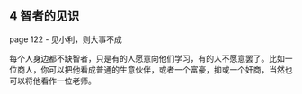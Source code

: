## 4 智者的见识

page 122 - 见小利，则大事不成

每个人身边都不缺智者，只是有的人愿意向他们学习，有的人不愿意罢了。比如一位商人，你可以把他看成普通的生意伙伴，或者一个富豪，抑或一个奸商，当然也可以将他看作一位老师。
